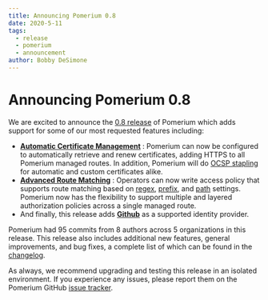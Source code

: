 ```yaml
---
title: Announcing Pomerium 0.8
date: 2020-5-11
tags:
  - release
  - pomerium
  - announcement
author: Bobby DeSimone
---
```


# Announcing Pomerium 0.8

We are excited to announce the [0.8 release] of Pomerium which adds support for some of our most requested features including:

- [**Automatic Certificate Management**] : Pomerium can now be configured to automatically retrieve and renew certificates, adding HTTPS to all Pomerium managed routes. In addition, Pomerium will do [OCSP stapling](https://en.wikipedia.org/wiki/OCSP_stapling) for automatic and custom certificates alike.
- [**Advanced Route Matching**] : Operators can now write access policy that supports route matching based on [regex], [prefix], and [path] settings. Pomerium now has the flexibility to support multiple and layered authorization policies across a single managed route.
- And finally, this release adds [**Github**](https://github.com/) as a supported identity provider.

Pomerium had 95 commits from 8 authors across 5 organizations in this release. This release also includes additional new features, general improvements, and bug fixes, a complete list of which can be found in the [changelog].

As always, we recommend upgrading and testing this release in an isolated environment. If you experience any issues, please report them on the Pomerium GitHub [issue tracker].

<SimpleNewsletter/>

[**advanced route matching**]: ../configuration/readme.md#policy
[**automatic certificate management**]: ../docs/reference/certificates.md#per-route-automatic-certificates
[0.8 release]: https://github.com/pomerium/pomerium/releases/tag/v8.0.0
[changelog]: ../docs/CHANGELOG.md
[**github**]: ../docs/identity-providers/github.md
[issue tracker]: https://github.com/pomerium/pomerium/issues
[let's encrypt]: https://letsencrypt.org/
[path]: ../configuration/readme.md#path
[prefix]: ../configuration/readme.md#prefix
[regex]: ../configuration/readme.md#regex
